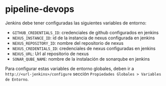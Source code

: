 # pipeline-devops

Jenkins debe tener configuradas las siguientes variables de entorno:

- `GITHUB_CREDENTIALS_ID`: credenciales de github configurados en jenkins
- `NEXUS_INSTANCE_ID`: id de la instancia de nexus configurada en jenkins
- `NEXUS_REPOSITORY_ID`: nombre del repositorio de nexus
- `NEXUS_CREDENTIALS_ID`: credenciales de nexus configuradas en jenkins
- `NEXUS_URL`: Url al repositorio de nexus
- `SONAR_QUBE_NAME`: nombre de la instalación de sonarqube en jenkins

Para configurar estas variables de entorno globales, deben ir a `http://<url-jenkins>/configure` sección `Propiedades Globales > Variables de Entorno`.